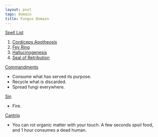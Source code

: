 ```yaml
---
layout: post
tags: domain
title: Fungus Domain
---
```


<ins>Spell List</ins>
1. [Cordiceps Apotheosis](/2020/11/12/cordiceps-apotheosis/)
1. [Fey Ring](/2020/11/13/fey-ring/)
1. [Hallucinogenesis](/2020/11/13/hallucinogenesis/)
1. [Seal of Retribution](/2020/11/12/seal-of-retribution)

<ins>Commandments</ins>
- Consume what has served its purpose.
- Recycle what is discarded.
- Spread fungi everywhere.

<ins>Sin</ins>
- Fire.

<ins>Cantrip</ins>
- You can rot organic matter with your touch. A few seconds spoil food, and 1 hour consumes a dead human.
